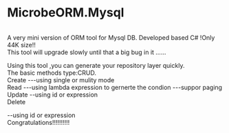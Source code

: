 # MicrobeORM.Mysql
<img src="http://images2015.cnblogs.com/blog/371989/201605/371989-20160518201253216-1996059118.png" alt="">

A very mini version of ORM tool for Mysql DB. Developed based C# !Only 44K size!!
<br/>
This tool will upgrade slowly  until that a big bug in it ......
<br/>

Using this tool ,you can generate your repository layer quickly.
<br/>
The basic methods type:CRUD.
<br/>
Create
---using single or mulity mode
<br/>
Read
---using lambda expression to gernerte the condion
---suppor  paging 
<br/>
Update
--using id or expression
<br/>
Delete

--using id or expression
<br/>
Congratulations!!!!!!!!!!

